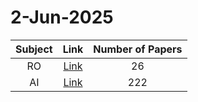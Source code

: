 # 2-Jun-2025

| Subject | Link | Number of Papers |
|:-----:|:----:|:----------------:|
| RO | [Link](https://github.com/KJaebye/EmbodiedAI-Robotics-arXiv-Daily-Reporter/tree/main/2-Jun-2025/RO) | 26 |
| AI | [Link](https://github.com/KJaebye/EmbodiedAI-Robotics-arXiv-Daily-Reporter/tree/main/2-Jun-2025/AI) | 222 |
